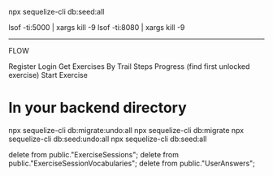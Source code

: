 npx sequelize-cli db:seed:all

lsof -ti:5000 | xargs kill -9
lsof -ti:8080 | xargs kill -9

---

FLOW

Register
Login
Get Exercises By Trail Steps Progress (find first unlocked exercise)
Start Exercise

# In your backend directory
npx sequelize-cli db:migrate:undo:all
npx sequelize-cli db:migrate
npx sequelize-cli db:seed:undo:all
npx sequelize-cli db:seed:all

delete from  public."ExerciseSessions";
delete from  public."ExerciseSessionVocabularies";
delete from  public."UserAnswers";
